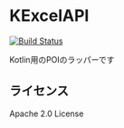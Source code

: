 # KExcelAPI

[![Build Status](https://travis-ci.org/webarata/KExcelAPI.svg?branch=master)](https://travis-ci.org/webarata/KExcelAPI)

Kotlin用のPOIのラッパーです

## ライセンス
Apache 2.0 License

